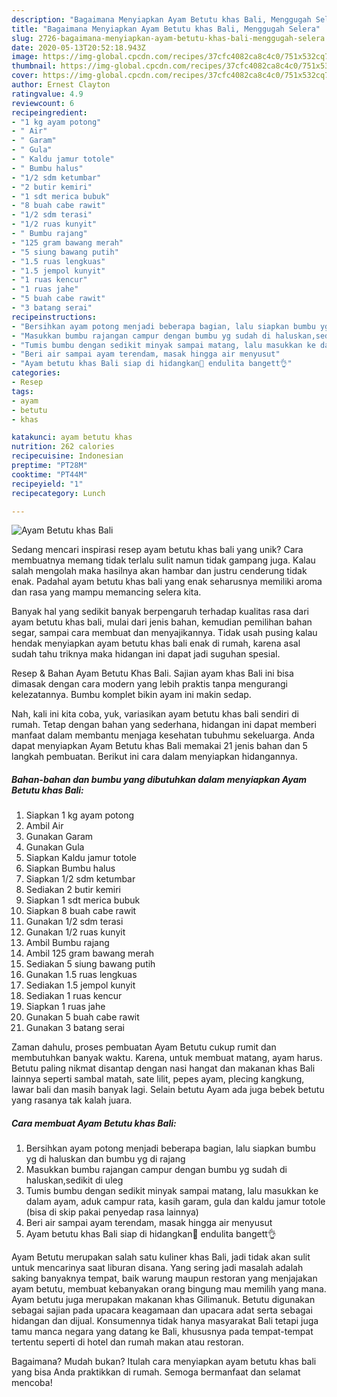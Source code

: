 ```yaml
---
description: "Bagaimana Menyiapkan Ayam Betutu khas Bali, Menggugah Selera"
title: "Bagaimana Menyiapkan Ayam Betutu khas Bali, Menggugah Selera"
slug: 2726-bagaimana-menyiapkan-ayam-betutu-khas-bali-menggugah-selera
date: 2020-05-13T20:52:18.943Z
image: https://img-global.cpcdn.com/recipes/37cfc4082ca8c4c0/751x532cq70/ayam-betutu-khas-bali-foto-resep-utama.jpg
thumbnail: https://img-global.cpcdn.com/recipes/37cfc4082ca8c4c0/751x532cq70/ayam-betutu-khas-bali-foto-resep-utama.jpg
cover: https://img-global.cpcdn.com/recipes/37cfc4082ca8c4c0/751x532cq70/ayam-betutu-khas-bali-foto-resep-utama.jpg
author: Ernest Clayton
ratingvalue: 4.9
reviewcount: 6
recipeingredient:
- "1 kg ayam potong"
- " Air"
- " Garam"
- " Gula"
- " Kaldu jamur totole"
- " Bumbu halus"
- "1/2 sdm ketumbar"
- "2 butir kemiri"
- "1 sdt merica bubuk"
- "8 buah cabe rawit"
- "1/2 sdm terasi"
- "1/2 ruas kunyit"
- " Bumbu rajang"
- "125 gram bawang merah"
- "5 siung bawang putih"
- "1.5 ruas lengkuas"
- "1.5 jempol kunyit"
- "1 ruas kencur"
- "1 ruas jahe"
- "5 buah cabe rawit"
- "3 batang serai"
recipeinstructions:
- "Bersihkan ayam potong menjadi beberapa bagian, lalu siapkan bumbu yg di haluskan dan bumbu yg di rajang"
- "Masukkan bumbu rajangan campur dengan bumbu yg sudah di haluskan,sedikit di uleg"
- "Tumis bumbu dengan sedikit minyak sampai matang, lalu masukkan ke dalam ayam, aduk campur rata, kasih garam, gula dan kaldu jamur totole (bisa di skip pakai penyedap rasa lainnya)"
- "Beri air sampai ayam terendam, masak hingga air menyusut"
- "Ayam betutu khas Bali siap di hidangkan🥰 endulita bangett👌"
categories:
- Resep
tags:
- ayam
- betutu
- khas

katakunci: ayam betutu khas 
nutrition: 262 calories
recipecuisine: Indonesian
preptime: "PT28M"
cooktime: "PT44M"
recipeyield: "1"
recipecategory: Lunch

---
```



![Ayam Betutu khas Bali](https://img-global.cpcdn.com/recipes/37cfc4082ca8c4c0/751x532cq70/ayam-betutu-khas-bali-foto-resep-utama.jpg)

Sedang mencari inspirasi resep ayam betutu khas bali yang unik? Cara membuatnya memang tidak terlalu sulit namun tidak gampang juga. Kalau salah mengolah maka hasilnya akan hambar dan justru cenderung tidak enak. Padahal ayam betutu khas bali yang enak seharusnya memiliki aroma dan rasa yang mampu memancing selera kita.

Banyak hal yang sedikit banyak berpengaruh terhadap kualitas rasa dari ayam betutu khas bali, mulai dari jenis bahan, kemudian pemilihan bahan segar, sampai cara membuat dan menyajikannya. Tidak usah pusing kalau hendak menyiapkan ayam betutu khas bali enak di rumah, karena asal sudah tahu triknya maka hidangan ini dapat jadi suguhan spesial.

Resep &amp; Bahan Ayam Betutu Khas Bali. Sajian ayam khas Bali ini bisa dimasak dengan cara modern yang lebih praktis tanpa mengurangi kelezatannya. Bumbu komplet bikin ayam ini makin sedap.


Nah, kali ini kita coba, yuk, variasikan ayam betutu khas bali sendiri di rumah. Tetap dengan bahan yang sederhana, hidangan ini dapat memberi manfaat dalam membantu menjaga kesehatan tubuhmu sekeluarga. Anda dapat menyiapkan Ayam Betutu khas Bali memakai 21 jenis bahan dan 5 langkah pembuatan. Berikut ini cara dalam menyiapkan hidangannya.

<!--inarticleads1-->

##### Bahan-bahan dan bumbu yang dibutuhkan dalam menyiapkan Ayam Betutu khas Bali:

1. Siapkan 1 kg ayam potong
1. Ambil  Air
1. Gunakan  Garam
1. Gunakan  Gula
1. Siapkan  Kaldu jamur totole
1. Siapkan  Bumbu halus
1. Siapkan 1/2 sdm ketumbar
1. Sediakan 2 butir kemiri
1. Siapkan 1 sdt merica bubuk
1. Siapkan 8 buah cabe rawit
1. Gunakan 1/2 sdm terasi
1. Gunakan 1/2 ruas kunyit
1. Ambil  Bumbu rajang
1. Ambil 125 gram bawang merah
1. Sediakan 5 siung bawang putih
1. Gunakan 1.5 ruas lengkuas
1. Sediakan 1.5 jempol kunyit
1. Sediakan 1 ruas kencur
1. Siapkan 1 ruas jahe
1. Gunakan 5 buah cabe rawit
1. Gunakan 3 batang serai


Zaman dahulu, proses pembuatan Ayam Betutu cukup rumit dan membutuhkan banyak waktu. Karena, untuk membuat matang, ayam harus. Betutu paling nikmat disantap dengan nasi hangat dan makanan khas Bali lainnya seperti sambal matah, sate lilit, pepes ayam, plecing kangkung, lawar bali dan masih banyak lagi. Selain betutu Ayam ada juga bebek betutu yang rasanya tak kalah juara. 

<!--inarticleads2-->

##### Cara membuat Ayam Betutu khas Bali:

1. Bersihkan ayam potong menjadi beberapa bagian, lalu siapkan bumbu yg di haluskan dan bumbu yg di rajang
1. Masukkan bumbu rajangan campur dengan bumbu yg sudah di haluskan,sedikit di uleg
1. Tumis bumbu dengan sedikit minyak sampai matang, lalu masukkan ke dalam ayam, aduk campur rata, kasih garam, gula dan kaldu jamur totole (bisa di skip pakai penyedap rasa lainnya)
1. Beri air sampai ayam terendam, masak hingga air menyusut
1. Ayam betutu khas Bali siap di hidangkan🥰 endulita bangett👌


Ayam Betutu merupakan salah satu kuliner khas Bali, jadi tidak akan sulit untuk mencarinya saat liburan disana. Yang sering jadi masalah adalah saking banyaknya tempat, baik warung maupun restoran yang menjajakan ayam betutu, membuat kebanyakan orang bingung mau memilih yang mana. Ayam betutu juga merupakan makanan khas Gilimanuk. Betutu digunakan sebagai sajian pada upacara keagamaan dan upacara adat serta sebagai hidangan dan dijual. Konsumennya tidak hanya masyarakat Bali tetapi juga tamu manca negara yang datang ke Bali, khususnya pada tempat-tempat tertentu seperti di hotel dan rumah makan atau restoran. 

Bagaimana? Mudah bukan? Itulah cara menyiapkan ayam betutu khas bali yang bisa Anda praktikkan di rumah. Semoga bermanfaat dan selamat mencoba!
